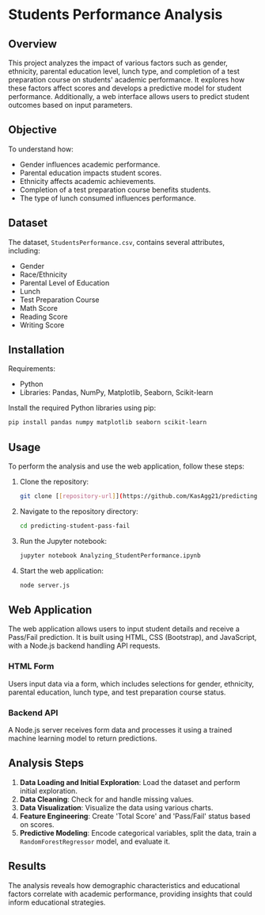 # Students Performance Analysis

## Overview
This project analyzes the impact of various factors such as gender, ethnicity, parental education level, lunch type, and completion of a test preparation course on students' academic performance. It explores how these factors affect scores and develops a predictive model for student performance. Additionally, a web interface allows users to predict student outcomes based on input parameters.

## Objective
To understand how:
- Gender influences academic performance.
- Parental education impacts student scores.
- Ethnicity affects academic achievements.
- Completion of a test preparation course benefits students.
- The type of lunch consumed influences performance.

## Dataset
The dataset, `StudentsPerformance.csv`, contains several attributes, including:
- Gender
- Race/Ethnicity
- Parental Level of Education
- Lunch
- Test Preparation Course
- Math Score
- Reading Score
- Writing Score

## Installation
Requirements:
- Python
- Libraries: Pandas, NumPy, Matplotlib, Seaborn, Scikit-learn

Install the required Python libraries using pip:
```bash
pip install pandas numpy matplotlib seaborn scikit-learn
```
## Usage
To perform the analysis and use the web application, follow these steps:

1. Clone the repository:
    ```bash
    git clone [[repository-url]](https://github.com/KasAgg21/predicting-student-pass-fail.git)
    ```

2. Navigate to the repository directory:
    ```bash
    cd predicting-student-pass-fail
    ```

3. Run the Jupyter notebook:
    ```bash
    jupyter notebook Analyzing_StudentPerformance.ipynb
    ```

4. Start the web application:
    ```bash
    node server.js
    ```

## Web Application
The web application allows users to input student details and receive a Pass/Fail prediction. It is built using HTML, CSS (Bootstrap), and JavaScript, with a Node.js backend handling API requests.

### HTML Form
Users input data via a form, which includes selections for gender, ethnicity, parental education, lunch type, and test preparation course status.

### Backend API
A Node.js server receives form data and processes it using a trained machine learning model to return predictions.

## Analysis Steps

1. **Data Loading and Initial Exploration**: Load the dataset and perform initial exploration.
2. **Data Cleaning**: Check for and handle missing values.
3. **Data Visualization**: Visualize the data using various charts.
4. **Feature Engineering**: Create 'Total Score' and 'Pass/Fail' status based on scores.
5. **Predictive Modeling**: Encode categorical variables, split the data, train a `RandomForestRegressor` model, and evaluate it.

## Results
The analysis reveals how demographic characteristics and educational factors correlate with academic performance, providing insights that could inform educational strategies.
